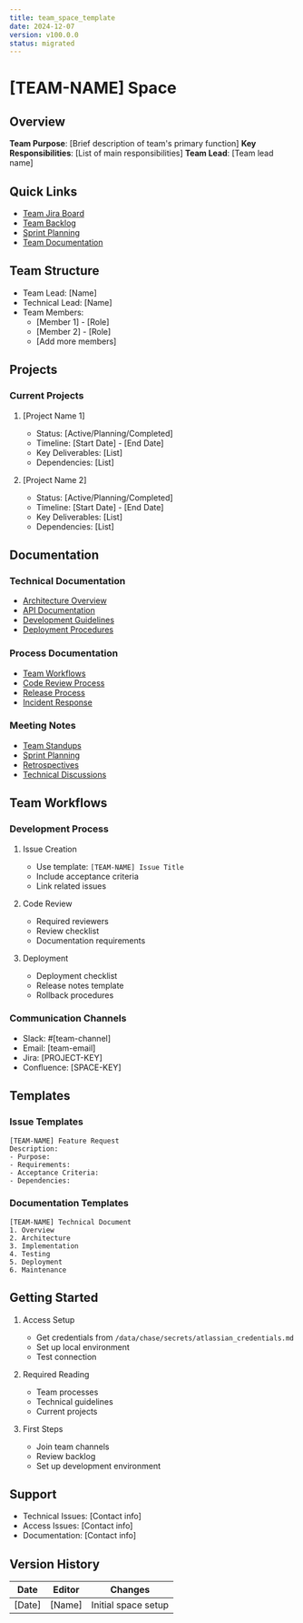 ```yaml
---
title: team_space_template
date: 2024-12-07
version: v100.0.0
status: migrated
---
```

# [TEAM-NAME] Space

## Overview
**Team Purpose**: [Brief description of team's primary function]
**Key Responsibilities**: [List of main responsibilities]
**Team Lead**: [Team lead name]

## Quick Links
- [Team Jira Board](https://levelup2x.atlassian.net/jira/software/projects/[PROJECT-KEY]/boards/[BOARD-ID])
- [Team Backlog](https://levelup2x.atlassian.net/jira/software/projects/[PROJECT-KEY]/backlogs/[BACKLOG-ID])
- [Sprint Planning](https://levelup2x.atlassian.net/jira/software/projects/[PROJECT-KEY]/boards/[BOARD-ID]/sprints)
- [Team Documentation](https://levelup2x.atlassian.net/wiki/spaces/[SPACE-KEY]/pages)

## Team Structure
- Team Lead: [Name]
- Technical Lead: [Name]
- Team Members:
  - [Member 1] - [Role]
  - [Member 2] - [Role]
  - [Add more members]

## Projects
### Current Projects
1. [Project Name 1]
   - Status: [Active/Planning/Completed]
   - Timeline: [Start Date] - [End Date]
   - Key Deliverables: [List]
   - Dependencies: [List]

2. [Project Name 2]
   - Status: [Active/Planning/Completed]
   - Timeline: [Start Date] - [End Date]
   - Key Deliverables: [List]
   - Dependencies: [List]

## Documentation
### Technical Documentation
- [Architecture Overview]()
- [API Documentation]()
- [Development Guidelines]()
- [Deployment Procedures]()

### Process Documentation
- [Team Workflows]()
- [Code Review Process]()
- [Release Process]()
- [Incident Response]()

### Meeting Notes
- [Team Standups]()
- [Sprint Planning]()
- [Retrospectives]()
- [Technical Discussions]()

## Team Workflows
### Development Process
1. Issue Creation
   - Use template: `[TEAM-NAME] Issue Title`
   - Include acceptance criteria
   - Link related issues

2. Code Review
   - Required reviewers
   - Review checklist
   - Documentation requirements

3. Deployment
   - Deployment checklist
   - Release notes template
   - Rollback procedures

### Communication Channels
- Slack: #[team-channel]
- Email: [team-email]
- Jira: [PROJECT-KEY]
- Confluence: [SPACE-KEY]

## Templates
### Issue Templates
```
[TEAM-NAME] Feature Request
Description:
- Purpose:
- Requirements:
- Acceptance Criteria:
- Dependencies:
```

### Documentation Templates
```
[TEAM-NAME] Technical Document
1. Overview
2. Architecture
3. Implementation
4. Testing
5. Deployment
6. Maintenance
```

## Getting Started
1. Access Setup
   - Get credentials from `/data/chase/secrets/atlassian_credentials.md`
   - Set up local environment
   - Test connection

2. Required Reading
   - Team processes
   - Technical guidelines
   - Current projects

3. First Steps
   - Join team channels
   - Review backlog
   - Set up development environment

## Support
- Technical Issues: [Contact info]
- Access Issues: [Contact info]
- Documentation: [Contact info]

## Version History
| Date | Editor | Changes |
|------|--------|---------|
| [Date] | [Name] | Initial space setup |
